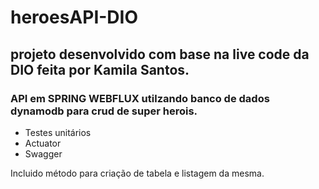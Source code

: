 # heroesAPI-DIO
## projeto desenvolvido com base na live code da DIO feita por Kamila Santos.

### API em SPRING WEBFLUX utilzando banco de dados dynamodb para crud de super herois.

- Testes unitários
- Actuator
- Swagger

Incluido método para criação de tabela e listagem da mesma.



